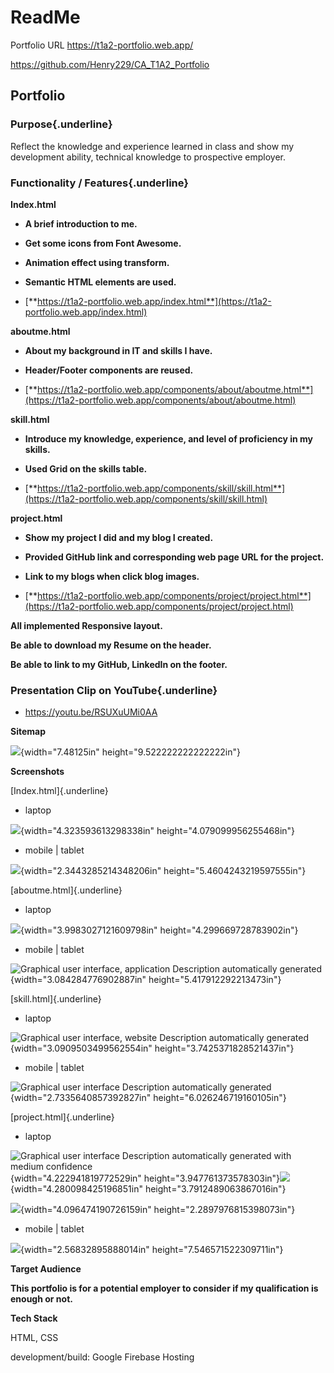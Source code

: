 # ReadMe

Portfolio URL <https://t1a2-portfolio.web.app/>

<https://github.com/Henry229/CA_T1A2_Portfolio>

## Portfolio

### Purpose{.underline}

Reflect the knowledge and experience learned in class and show my
development ability, technical knowledge to prospective employer.

### Functionality / Features{.underline}

**Index.html**

- **A brief introduction to me.**

- **Get some icons from Font Awesome.**

- **Animation effect using transform.**

- **Semantic HTML elements are used.**

- [**https://t1a2-portfolio.web.app/index.html**](https://t1a2-portfolio.web.app/index.html)

**aboutme.html**

- **About my background in IT and skills I have.**

- **Header/Footer components are reused.**

- [**https://t1a2-portfolio.web.app/components/about/aboutme.html**](https://t1a2-portfolio.web.app/components/about/aboutme.html)

**skill.html**

- **Introduce my knowledge, experience, and level of proficiency in my
  skills.**

- **Used Grid on the skills table.**

- [**https://t1a2-portfolio.web.app/components/skill/skill.html**](https://t1a2-portfolio.web.app/components/skill/skill.html)

**project.html**

- **Show my project I did and my blog I created.**

- **Provided GitHub link and corresponding web page URL for the
  project.**

- **Link to my blogs when click blog images.**

- [**https://t1a2-portfolio.web.app/components/project/project.html**](https://t1a2-portfolio.web.app/components/project/project.html)

**All implemented Responsive layout.**

**Be able to download my Resume on the header.**

**Be able to link to my GitHub, LinkedIn on the footer.**

### Presentation Clip on YouTube{.underline}

- <https://youtu.be/RSUXuUMi0AA>

**Sitemap**

![](media/sitemap.png){width="7.48125in" height="9.522222222222222in"}

**Screenshots**

[Index.html]{.underline}

- laptop

![](media/index_laptop.png){width="4.323593613298338in"
height="4.079099956255468in"}

- mobile \| tablet

![](media/index_mobile.png){width="2.3443285214348206in"
height="5.4604243219597555in"}

[aboutme.html]{.underline}

- laptop

![](media/aboutme_laptop.png){width="3.9983027121609798in"
height="4.299669728783902in"}

- mobile \| tablet

![Graphical user interface, application Description automatically
generated](media/aboutme_mobile.png){width="3.084284776902887in"
height="5.417912292213473in"}

[skill.html]{.underline}

- laptop

![Graphical user interface, website Description automatically
generated](media/skill_laptop.png){width="3.0909503499562554in"
height="3.7425371828521437in"}

- mobile \| tablet

![Graphical user interface Description automatically
generated](media/skill_mobile.png){width="2.7335640857392827in"
height="6.026246719160105in"}

[project.html]{.underline}

- laptop

![Graphical user interface Description automatically generated with
medium confidence](media/project_laptop.png){width="4.222941819772529in"
height="3.947761373578303in"}![](media/project_laptop2.png){width="4.280098425196851in"
height="3.7912489063867016in"}

![](media/project_laptop3.png){width="4.096474190726159in"
height="2.2897976815398073in"}

- mobile \| tablet

![](media/project_mobile.png){width="2.56832895888014in"
height="7.546571522309711in"}

**Target Audience**

**This portfolio is for a potential employer to consider if my
qualification is enough or not.**

**Tech Stack**

HTML, CSS

development/build: Google Firebase Hosting
